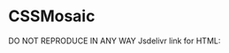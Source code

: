 # CSSMosaic
DO NOT REPRODUCE IN ANY WAY
Jsdelivr link for HTML: <link rel="stylesheet" href="https://cdn.jsdelivr.net/gh/AspisServers/CSSMosaic@main/CSSMosaic.css">
